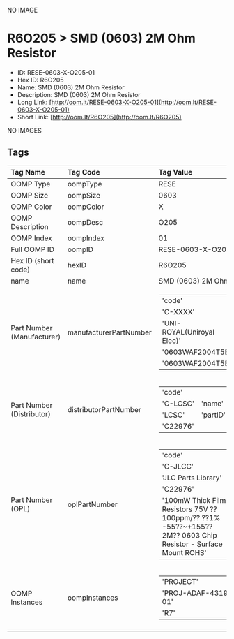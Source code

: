 


  
NO IMAGE  
# R6O205 > SMD (0603) 2M Ohm Resistor

- ID: RESE-0603-X-O205-01
- Hex ID: R6O205
- Name: SMD (0603) 2M Ohm Resistor
- Description: SMD (0603) 2M Ohm Resistor
- Long Link: [http://oom.lt/RESE-0603-X-O205-01](http://oom.lt/RESE-0603-X-O205-01)
- Short Link: [http://oom.lt/R6O205](http://oom.lt/R6O205)
  
NO IMAGES  
## Tags
  

|Tag Name|Tag Code|Tag Value|
| :--- | :--- | :--- |
|OOMP Type|oompType|RESE|
|OOMP Size|oompSize|0603|
|OOMP Color|oompColor|X|
|OOMP Description|oompDesc|O205|
|OOMP Index|oompIndex|01|
|Full OOMP ID|oompID|RESE-0603-X-O205-01|
|Hex ID (short code)|hexID|R6O205|
|name|name|SMD (0603) 2M Ohm Resistor|
|Part Number (Manufacturer)|manufacturerPartNumber|<table><tr><td>'code'</td></tr><tr><td> 'C-XXXX'</td><td> 'name'</td></tr><tr><td> 'UNI-ROYAL(Uniroyal Elec)'</td><td> 'partID'</td></tr><tr><td> '0603WAF2004T5E'</td><td> 'partName'</td></tr><tr><td> '0603WAF2004T5E'</td></tr></table>|
|Part Number (Distributor)|distributorPartNumber|<table><tr><td>'code'</td></tr><tr><td> 'C-LCSC'</td><td> 'name'</td></tr><tr><td> 'LCSC'</td><td> 'partID'</td></tr><tr><td> 'C22976'</td></tr></table>|
|Part Number (OPL)|oplPartNumber|<table><tr><td>'code'</td></tr><tr><td> 'C-JLCC'</td><td> 'name'</td></tr><tr><td> 'JLC Parts Library'</td><td> 'partID'</td></tr><tr><td> 'C22976'</td><td> 'partName'</td></tr><tr><td> '100mW Thick Film Resistors 75V ??100ppm/?? ??1% -55??~+155?? 2M?? 0603  Chip Resistor - Surface Mount ROHS'</td></tr></table>|
|OOMP Instances|oompInstances|<table><tr><td>'PROJECT'</td></tr><tr><td> 'PROJ-ADAF-4319-STAN-01'</td><td> 'ID'</td></tr><tr><td> 'R7'</td></tr></table>|
||||
